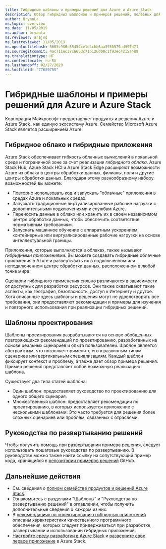 ```yaml
---
title: Гибридные шаблоны и примеры решений для Azure и Azure Stack
description: Обзор гибридных шаблонов и примеров решений, полезных для изучения и создания гибридных решений в Azure и Azure Stack.
author: BryanLa
ms.topic: overview
ms.date: 11/05/2019
ms.author: bryanla
ms.reviewer: anajod
ms.lastreviewed: 11/05/2019
ms.openlocfilehash: 5603c986c55454ce1d4cbb6aa3930579ad997d71
ms.sourcegitcommit: 4ac711ec37c6653c71b126d09c1f93ec4215a489
ms.translationtype: HT
ms.contentlocale: ru-RU
ms.lasthandoff: 02/27/2020
ms.locfileid: "77689755"
---
```

# <a name="hybrid-patterns-and-solution-examples-for-azure-and-azure-stack"></a>Гибридные шаблоны и примеры решений для Azure и Azure Stack

Корпорация Майкрософт предоставляет продукты и решения Azure и Azure Stack_ как единую экосистему Azure. Семейство Microsoft Azure Stack является расширением Azure. 

## <a name="the-hybrid-cloud-and-hybrid-apps"></a>Гибридное облако и гибридные приложения

Azure Stack обеспечивает гибкость облачных вычислений в локальной среде и пограничной зоне за счет реализации *гибридного облака*. Azure Stack Hub, Azure Stack HCI и Azure Stack Edge расширяют возможности Azure из облака в центры обработки данных, филиалы, поля и другие центры обработки данных. Благодаря этому разнообразному набору возможностей вы можете:

- Повторно использовать код и запускать "облачные" приложения в средах Azure и локальных средах.
- Запускать традиционные виртуализированные рабочие нагрузки с дополнительными подключениями к службам Azure.
- Переносить данные в облако или хранить их в своем независимом центре обработки данных, чтобы обеспечить соответствие нормативным требованиям.
- Запускать машинное обучение с аппаратным ускорением, контейнерные или виртуализированные рабочие нагрузки на основе интеллектуальной границы.

Приложения, которые выполняются в облаках, также называют *гибридными приложениями*. Вы можете создавать гибридные облачные приложения в Azure и развертывать их в подключенном или неподключенном центре обработки данных, расположенном в любой точке мира.

Сценарии гибридного применения сильно различаются в зависимости от доступных для разработки ресурсов. Они также охватывают такие аспекты, как география, безопасность, доступ к Интернету и другое. Хотя описанные здесь шаблоны и решения могут не удовлетворять все требования, они предоставляют рекомендации и примеры для изучения и повторного использования при реализации гибридных решений.

## <a name="design-patterns"></a>Шаблоны проектирования

Шаблоны проектирования разрабатываются на основе обобщенных повторяющихся рекомендаций по проектированию, разработанных на основе реальных сценариев и опыта пользователей. Шаблон является абстрактным, что позволяет применить его к различным типам сценариев или вертикальным специализациям. Каждый шаблон фиксирует контекст и проблему, а также дает обзор примера решения. Пример решения представляет собой возможную реализацию шаблона.

Существует два типа статей шаблона:

- Один шаблон: предоставляет руководство по проектированию для одного общего сценария.
- Множественный шаблон: предоставляет рекомендации по проектированию, в которых используется приложение с несколькими шаблонами. Это часто требуется для решения более сложных сценариев или проблем, связанных с отраслями.

## <a name="solution-deployment-guides"></a>Руководства по развертыванию решений

Чтобы получить помощь при развертывании примера решения, следует использовать пошаговые руководства по развертыванию. В руководстве можно также найти ссылку на сопутствующий пример кода, хранящийся в [репозитории примеров решений](https://github.com/Azure-Samples/azure-intelligent-edge-patterns) GitHub. 

## <a name="next-steps"></a>Дальнейшие действия

- См. сведения о [полном семействе продуктов и решений Azure Stack](/azure-stack).
- Ознакомьтесь с разделами "Шаблоны" и "Руководства по развертыванию решений" в оглавлении, чтобы получить дополнительные сведения о каждом из них.
- В [рекомендациях по проектированию гибридных приложений](overview-app-design-considerations.md) описаны характеристики качественного программного обеспечения, которых следует придерживаться при разработке, развертывании и использовании гибридных приложений.
- [Настройте среду разработки в Azure Stack](../user/azure-stack-dev-start.md) и [разверните свое первое приложение](../user/azure-stack-dev-start-deploy-app.md) в Azure Stack.
